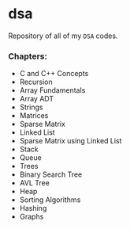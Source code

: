 # dsa
Repository of all of my `DSA` codes.

### Chapters:
* C and C++ Concepts
* Recursion
* Array Fundamentals
* Array ADT
* Strings
* Matrices
* Sparse Matrix
* Linked List
* Sparse Matrix using Linked List
* Stack
* Queue
* Trees
* Binary Search Tree
* AVL Tree
* Heap
* Sorting Algorithms
* Hashing
* Graphs 
